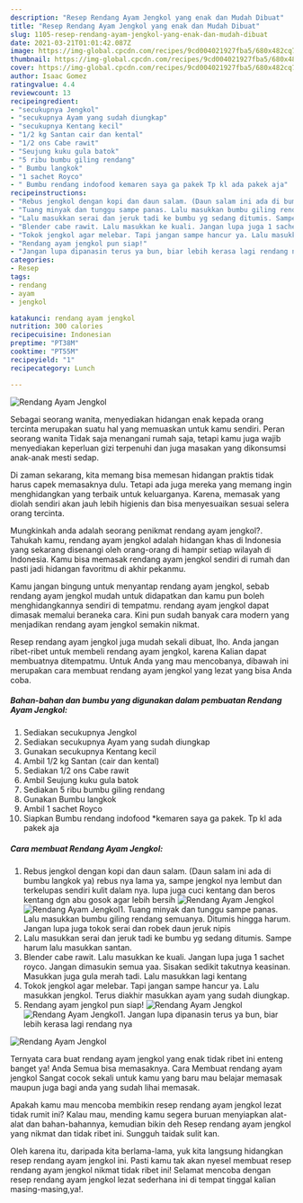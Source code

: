 ```yaml
---
description: "Resep Rendang Ayam Jengkol yang enak dan Mudah Dibuat"
title: "Resep Rendang Ayam Jengkol yang enak dan Mudah Dibuat"
slug: 1105-resep-rendang-ayam-jengkol-yang-enak-dan-mudah-dibuat
date: 2021-03-21T01:01:42.087Z
image: https://img-global.cpcdn.com/recipes/9cd004021927fba5/680x482cq70/rendang-ayam-jengkol-foto-resep-utama.jpg
thumbnail: https://img-global.cpcdn.com/recipes/9cd004021927fba5/680x482cq70/rendang-ayam-jengkol-foto-resep-utama.jpg
cover: https://img-global.cpcdn.com/recipes/9cd004021927fba5/680x482cq70/rendang-ayam-jengkol-foto-resep-utama.jpg
author: Isaac Gomez
ratingvalue: 4.4
reviewcount: 13
recipeingredient:
- "secukupnya Jengkol"
- "secukupnya Ayam yang sudah diungkap"
- "secukupnya Kentang kecil"
- "1/2 kg Santan cair dan kental"
- "1/2 ons Cabe rawit"
- "Seujung kuku gula batok"
- "5 ribu bumbu giling rendang"
- " Bumbu langkok"
- "1 sachet Royco"
- " Bumbu rendang indofood kemaren saya ga pakek Tp kl ada pakek aja"
recipeinstructions:
- "Rebus jengkol dengan kopi dan daun salam. (Daun salam ini ada di bumbu langkok ya) rebus nya lama ya, sampe jengkol nya lembut dan terkelupas sendiri kulit dalam nya. lupa juga cuci kentang dan beros kentang dgn abu gosok agar lebih bersih"
- "Tuang minyak dan tunggu sampe panas. Lalu masukkan bumbu giling rendang semuanya. Ditumis hingga harum. Jangan lupa juga tokok serai dan robek daun jeruk nipis"
- "Lalu masukkan serai dan jeruk tadi ke bumbu yg sedang ditumis. Sampe harum lalu masukkan santan."
- "Blender cabe rawit. Lalu masukkan ke kuali. Jangan lupa juga 1 sachet royco. Jangan dimasukin semua yaa. Sisakan sedikit takutnya keasinan. Masukkan juga gula merah tadi. Lalu masukkan lagi kentang"
- "Tokok jengkol agar melebar. Tapi jangan sampe hancur ya. Lalu masukkan jengkol. Terus diakhir masukkan ayam yang sudah diungkap."
- "Rendang ayam jengkol pun siap!"
- "Jangan lupa dipanasin terus ya bun, biar lebih kerasa lagi rendang nya"
categories:
- Resep
tags:
- rendang
- ayam
- jengkol

katakunci: rendang ayam jengkol 
nutrition: 300 calories
recipecuisine: Indonesian
preptime: "PT38M"
cooktime: "PT55M"
recipeyield: "1"
recipecategory: Lunch

---
```



![Rendang Ayam Jengkol](https://img-global.cpcdn.com/recipes/9cd004021927fba5/680x482cq70/rendang-ayam-jengkol-foto-resep-utama.jpg)

Sebagai seorang wanita, menyediakan hidangan enak kepada orang tercinta merupakan suatu hal yang memuaskan untuk kamu sendiri. Peran seorang  wanita Tidak saja menangani rumah saja, tetapi kamu juga wajib menyediakan keperluan gizi terpenuhi dan juga masakan yang dikonsumsi anak-anak mesti sedap.

Di zaman  sekarang, kita memang bisa memesan hidangan praktis tidak harus capek memasaknya dulu. Tetapi ada juga mereka yang memang ingin menghidangkan yang terbaik untuk keluarganya. Karena, memasak yang diolah sendiri akan jauh lebih higienis dan bisa menyesuaikan sesuai selera orang tercinta. 



Mungkinkah anda adalah seorang penikmat rendang ayam jengkol?. Tahukah kamu, rendang ayam jengkol adalah hidangan khas di Indonesia yang sekarang disenangi oleh orang-orang di hampir setiap wilayah di Indonesia. Kamu bisa memasak rendang ayam jengkol sendiri di rumah dan pasti jadi hidangan favoritmu di akhir pekanmu.

Kamu jangan bingung untuk menyantap rendang ayam jengkol, sebab rendang ayam jengkol mudah untuk didapatkan dan kamu pun boleh menghidangkannya sendiri di tempatmu. rendang ayam jengkol dapat dimasak memalui beraneka cara. Kini pun sudah banyak cara modern yang menjadikan rendang ayam jengkol semakin nikmat.

Resep rendang ayam jengkol juga mudah sekali dibuat, lho. Anda jangan ribet-ribet untuk membeli rendang ayam jengkol, karena Kalian dapat membuatnya ditempatmu. Untuk Anda yang mau mencobanya, dibawah ini merupakan cara membuat rendang ayam jengkol yang lezat yang bisa Anda coba.

<!--inarticleads1-->

##### Bahan-bahan dan bumbu yang digunakan dalam pembuatan Rendang Ayam Jengkol:

1. Sediakan secukupnya Jengkol
1. Sediakan secukupnya Ayam yang sudah diungkap
1. Gunakan secukupnya Kentang kecil
1. Ambil 1/2 kg Santan (cair dan kental)
1. Sediakan 1/2 ons Cabe rawit
1. Ambil Seujung kuku gula batok
1. Sediakan 5 ribu bumbu giling rendang
1. Gunakan  Bumbu langkok
1. Ambil 1 sachet Royco
1. Siapkan  Bumbu rendang indofood *kemaren saya ga pakek. Tp kl ada pakek aja




<!--inarticleads2-->

##### Cara membuat Rendang Ayam Jengkol:

1. Rebus jengkol dengan kopi dan daun salam. (Daun salam ini ada di bumbu langkok ya) rebus nya lama ya, sampe jengkol nya lembut dan terkelupas sendiri kulit dalam nya. lupa juga cuci kentang dan beros kentang dgn abu gosok agar lebih bersih
<img src="https://img-global.cpcdn.com/steps/c175ad5fd2c0dea1/160x128cq70/rendang-ayam-jengkol-langkah-memasak-1-foto.jpg" alt="Rendang Ayam Jengkol"><img src="https://img-global.cpcdn.com/steps/49d9e95096e748a8/160x128cq70/rendang-ayam-jengkol-langkah-memasak-1-foto.jpg" alt="Rendang Ayam Jengkol">1. Tuang minyak dan tunggu sampe panas. Lalu masukkan bumbu giling rendang semuanya. Ditumis hingga harum. Jangan lupa juga tokok serai dan robek daun jeruk nipis
1. Lalu masukkan serai dan jeruk tadi ke bumbu yg sedang ditumis. Sampe harum lalu masukkan santan.
1. Blender cabe rawit. Lalu masukkan ke kuali. Jangan lupa juga 1 sachet royco. Jangan dimasukin semua yaa. Sisakan sedikit takutnya keasinan. Masukkan juga gula merah tadi. Lalu masukkan lagi kentang
1. Tokok jengkol agar melebar. Tapi jangan sampe hancur ya. Lalu masukkan jengkol. Terus diakhir masukkan ayam yang sudah diungkap.
1. Rendang ayam jengkol pun siap!
<img src="//assets-global.cpcdn.com/assets/icons/button_play-2c75c40dde080a61004c1f40b05d8f140eaff45d7e9e6481dc71c63d2e7c4909.png" alt="Rendang Ayam Jengkol"><img src="//assets-global.cpcdn.com/assets/icons/button_play-2c75c40dde080a61004c1f40b05d8f140eaff45d7e9e6481dc71c63d2e7c4909.png" alt="Rendang Ayam Jengkol">1. Jangan lupa dipanasin terus ya bun, biar lebih kerasa lagi rendang nya
<img src="//assets-global.cpcdn.com/assets/icons/button_play-2c75c40dde080a61004c1f40b05d8f140eaff45d7e9e6481dc71c63d2e7c4909.png" alt="Rendang Ayam Jengkol">



Ternyata cara buat rendang ayam jengkol yang enak tidak ribet ini enteng banget ya! Anda Semua bisa memasaknya. Cara Membuat rendang ayam jengkol Sangat cocok sekali untuk kamu yang baru mau belajar memasak maupun juga bagi anda yang sudah lihai memasak.

Apakah kamu mau mencoba membikin resep rendang ayam jengkol lezat tidak rumit ini? Kalau mau, mending kamu segera buruan menyiapkan alat-alat dan bahan-bahannya, kemudian bikin deh Resep rendang ayam jengkol yang nikmat dan tidak ribet ini. Sungguh taidak sulit kan. 

Oleh karena itu, daripada kita berlama-lama, yuk kita langsung hidangkan resep rendang ayam jengkol ini. Pasti kamu tak akan nyesel membuat resep rendang ayam jengkol nikmat tidak ribet ini! Selamat mencoba dengan resep rendang ayam jengkol lezat sederhana ini di tempat tinggal kalian masing-masing,ya!.

